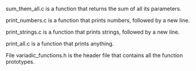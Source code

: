 sum_them_all.c is a function that returns the sum of all its parameters.

print_numbers.c is a function that prints numbers, followed by a new line.

print_strings.c is a function that prints strings, followed by a new line.

print_all.c is a function that prints anything.

File variadic_functions.h is the header file that contains all the function prototypes.
